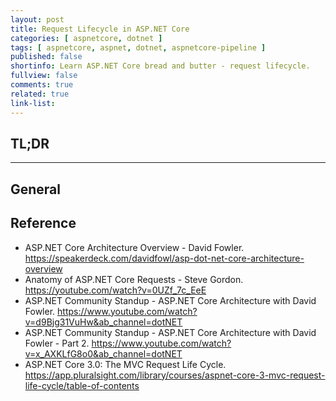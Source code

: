 ```yaml
---
layout: post
title: Request Lifecycle in ASP.NET Core
categories: [ aspnetcore, dotnet ]
tags: [ aspnetcore, aspnet, dotnet, aspnetcore-pipeline ]
published: false
shortinfo: Learn ASP.NET Core bread and butter - request lifecycle.
fullview: false
comments: true
related: true
link-list: 
---
```


## TL;DR

---

## General

## Reference

* ASP.NET Core Architecture Overview - David Fowler. <https://speakerdeck.com/davidfowl/asp-dot-net-core-architecture-overview>
* Anatomy of ASP.NET Core Requests - Steve Gordon. <https://youtube.com/watch?v=0UZf_7c_EeE>
* ASP.NET Community Standup - ASP.NET Core Architecture with David Fowler. <https://www.youtube.com/watch?v=d9Bjg31VuHw&ab_channel=dotNET>
* ASP.NET Community Standup - ASP.NET Core Architecture with David Fowler - Part 2. <https://www.youtube.com/watch?v=x_AXKLfG8o0&ab_channel=dotNET>
* ASP.NET Core 3.0: The MVC Request Life Cycle. <https://app.pluralsight.com/library/courses/aspnet-core-3-mvc-request-life-cycle/table-of-contents>
